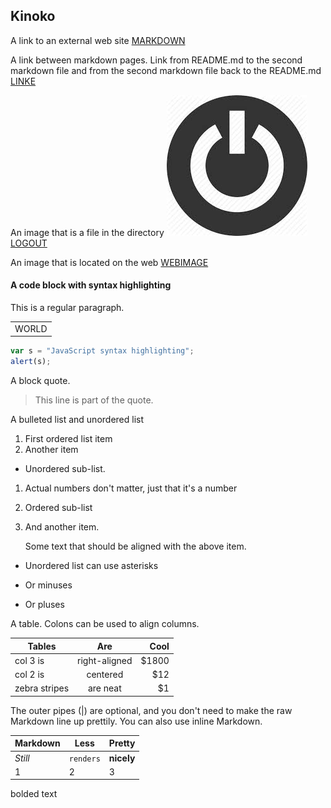 ## Kinoko

A link to an external web site
[MARKDOWN](https://en.wikipedia.org/wiki/Markdown)

A link between markdown pages. Link from README.md to the second markdown file and from the second markdown file back to the README.md
[LINKE](https://github.com/TianyuanDeng/Kinoko/blob/master/MARKDOWN.md)

An image that is a file in the directory
![alt text](https://github.com/TianyuanDeng/Kinoko/blob/master/log%20out.jpg)
[LOGOUT](https://github.com/TianyuanDeng/Kinoko/blob/master/log%20out.jpg)

An image that is located on the web
[WEBIMAGE](http://image.baidu.com/search/detail?ct=503316480&z=undefined&tn=baiduimagedetail&ipn=d&word=%E6%98%9F%E7%A9%BA&step_word=&ie=utf-8&in=&cl=2&lm=-1&st=undefined&cs=1330089000,2765756545&os=162979026,1886477916&simid=1218889905,648108810&pn=0&rn=1&di=90664145460&ln=1986&fr=&fmq=1529117095829_R&fm=&ic=undefined&s=undefined&se=&sme=&tab=0&width=undefined&height=undefined&face=undefined&is=0,0&istype=0&ist=&jit=&bdtype=13&spn=0&pi=0&gsm=0&objurl=http%3A%2F%2Fimgsrc.baidu.com%2Fimage%2Fc0%253Dpixel_huitu%252C0%252C0%252C294%252C40%2Fsign%3Db029f14673f0f736ccf34441632dd675%2F86d6277f9e2f07083375ed39e224b899a901f293.jpg&rpstart=0&rpnum=0&adpicid=0)

#### A code block with syntax highlighting
This is a regular paragraph.

<table>
    <tr>
        <td>WORLD</td>
    </tr>
</table>

```javascript
var s = "JavaScript syntax highlighting";
alert(s);
```


A block quote.
> This line is part of the quote.


A bulleted list and unordered list
1. First ordered list item
2. Another item
  * Unordered sub-list. 
1. Actual numbers don't matter, just that it's a number
  1. Ordered sub-list
4. And another item.  
   
   Some text that should be aligned with the above item.

* Unordered list can use asterisks
- Or minuses
+ Or pluses



A table.
Colons can be used to align columns.

| Tables        | Are           | Cool  |
| ------------- |:-------------:| -----:|
| col 3 is      | right-aligned | $1800 |
| col 2 is      | centered      |   $12 |
| zebra stripes | are neat      |    $1 |

The outer pipes (|) are optional, and you don't need to make the raw Markdown line up prettily. You can also use inline Markdown.

Markdown | Less | Pretty
--- | --- | ---
*Still* | `renders` | **nicely**
1 | 2 | 3


bolded text



